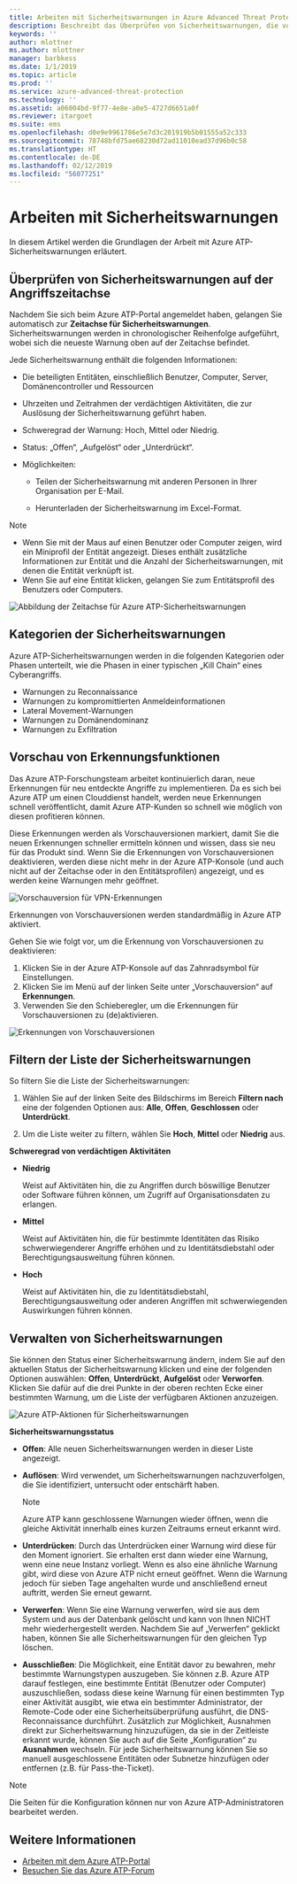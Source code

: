 ```yaml
---
title: Arbeiten mit Sicherheitswarnungen in Azure Advanced Threat Protection | Microsoft-Dokumentation
description: Beschreibt das Überprüfen von Sicherheitswarnungen, die von Azure ATP ausgegeben werden
keywords: ''
author: mlottner
ms.author: mlottner
manager: barbkess
ms.date: 1/1/2019
ms.topic: article
ms.prod: ''
ms.service: azure-advanced-threat-protection
ms.technology: ''
ms.assetid: a06004bd-9f77-4e8e-a0e5-4727d6651a0f
ms.reviewer: itargoet
ms.suite: ems
ms.openlocfilehash: d0e9e9961786e5e7d3c201919b5b01555a52c333
ms.sourcegitcommit: 78748bfd75ae68230d72ad11010ead37d96b0c58
ms.translationtype: HT
ms.contentlocale: de-DE
ms.lasthandoff: 02/12/2019
ms.locfileid: "56077251"
---
```

# <a name="working-with-security-alerts"></a>Arbeiten mit Sicherheitswarnungen

In diesem Artikel werden die Grundlagen der Arbeit mit Azure ATP-Sicherheitswarnungen erläutert.

## Überprüfen von Sicherheitswarnungen auf der Angriffszeitachse <a name="review-suspicious-activities-on-the-attack-time-line"></a>

Nachdem Sie sich beim Azure ATP-Portal angemeldet haben, gelangen Sie automatisch zur **Zeitachse für Sicherheitswarnungen**. Sicherheitswarnungen werden in chronologischer Reihenfolge aufgeführt, wobei sich die neueste Warnung oben auf der Zeitachse befindet.

Jede Sicherheitswarnung enthält die folgenden Informationen:

- Die beteiligten Entitäten, einschließlich Benutzer, Computer, Server, Domänencontroller und Ressourcen

- Uhrzeiten und Zeitrahmen der verdächtigen Aktivitäten, die zur Auslösung der Sicherheitswarnung geführt haben.

- Schweregrad der Warnung: Hoch, Mittel oder Niedrig.

- Status: „Offen“, „Aufgelöst“ oder „Unterdrückt“.

- Möglichkeiten:

    - Teilen der Sicherheitswarnung mit anderen Personen in Ihrer Organisation per E-Mail.

    - Herunterladen der Sicherheitswarnung im Excel-Format.

> [!NOTE]
> - Wenn Sie mit der Maus auf einen Benutzer oder Computer zeigen, wird ein Miniprofil der Entität angezeigt. Dieses enthält zusätzliche Informationen zur Entität und die Anzahl der Sicherheitswarnungen, mit denen die Entität verknüpft ist.
> - Wenn Sie auf eine Entität klicken, gelangen Sie zum Entitätsprofil des Benutzers oder Computers.

![Abbildung der Zeitachse für Azure ATP-Sicherheitswarnungen](media/atp-sa-timeline.png)

## <a name="security-alert-categories"></a>Kategorien der Sicherheitswarnungen

Azure ATP-Sicherheitswarnungen werden in die folgenden Kategorien oder Phasen unterteilt, wie die Phasen in einer typischen „Kill Chain“ eines Cyberangriffs. 

- Warnungen zu Reconnaissance
- Warnungen zu kompromittierten Anmeldeinformationen
- Lateral Movement-Warnungen
- Warnungen zu Domänendominanz
- Warnungen zu Exfiltration

## Vorschau von Erkennungsfunktionen <a name="preview-detections"></a>

Das Azure ATP-Forschungsteam arbeitet kontinuierlich daran, neue Erkennungen für neu entdeckte Angriffe zu implementieren. Da es sich bei Azure ATP um einen Clouddienst handelt, werden neue Erkennungen schnell veröffentlicht, damit Azure ATP-Kunden so schnell wie möglich von diesen profitieren können.

Diese Erkennungen werden als Vorschauversionen markiert, damit Sie die neuen Erkennungen schneller ermitteln können und wissen, dass sie neu für das Produkt sind. Wenn Sie die Erkennungen von Vorschauversionen deaktivieren, werden diese nicht mehr in der Azure ATP-Konsole (und auch nicht auf der Zeitachse oder in den Entitätsprofilen) angezeigt, und es werden keine Warnungen mehr geöffnet.

![Vorschauversion für VPN-Erkennungen](./media/preview-detection-vpn.png)

Erkennungen von Vorschauversionen werden standardmäßig in Azure ATP aktiviert. 

Gehen Sie wie folgt vor, um die Erkennung von Vorschauversionen zu deaktivieren:

1. Klicken Sie in der Azure ATP-Konsole auf das Zahnradsymbol für Einstellungen.
2. Klicken Sie im Menü auf der linken Seite unter „Vorschauversion“ auf **Erkennungen**.
3. Verwenden Sie den Schieberegler, um die Erkennungen für Vorschauversionen zu (de)aktivieren.
 
![Erkennungen von Vorschauversionen](./media/preview-detections.png) 


## <a name="filter-security-alerts-list"></a>Filtern der Liste der Sicherheitswarnungen
So filtern Sie die Liste der Sicherheitswarnungen:

1. Wählen Sie auf der linken Seite des Bildschirms im Bereich **Filtern nach** eine der folgenden Optionen aus: **Alle**, **Offen**, **Geschlossen** oder **Unterdrückt**.

2. Um die Liste weiter zu filtern, wählen Sie **Hoch**, **Mittel** oder **Niedrig** aus.

**Schweregrad von verdächtigen Aktivitäten**

- **Niedrig**

    Weist auf Aktivitäten hin, die zu Angriffen durch böswillige Benutzer oder Software führen können, um Zugriff auf Organisationsdaten zu erlangen.

- **Mittel**

    Weist auf Aktivitäten hin, die für bestimmte Identitäten das Risiko schwerwiegenderer Angriffe erhöhen und zu Identitätsdiebstahl oder Berechtigungsausweitung führen können.

- **Hoch**

    Weist auf Aktivitäten hin, die zu Identitätsdiebstahl, Berechtigungsausweitung oder anderen Angriffen mit schwerwiegenden Auswirkungen führen können.


## <a name="managing-security-alerts"></a>Verwalten von Sicherheitswarnungen

Sie können den Status einer Sicherheitswarnung ändern, indem Sie auf den aktuellen Status der Sicherheitswarnung klicken und eine der folgenden Optionen auswählen: **Offen**, **Unterdrückt**, **Aufgelöst** oder **Verworfen**.
Klicken Sie dafür auf die drei Punkte in der oberen rechten Ecke einer bestimmten Warnung, um die Liste der verfügbaren Aktionen anzuzeigen.

![Azure ATP-Aktionen für Sicherheitswarnungen](./media/atp-sa-actions.png)

**Sicherheitswarnungsstatus**

- **Offen**: Alle neuen Sicherheitswarnungen werden in dieser Liste angezeigt.

- **Auflösen**: Wird verwendet, um Sicherheitswarnungen nachzuverfolgen, die Sie identifiziert, untersucht oder entschärft haben.

    > [!NOTE]
    > Azure ATP kann geschlossene Warnungen wieder öffnen, wenn die gleiche Aktivität innerhalb eines kurzen Zeitraums erneut erkannt wird.

- **Unterdrücken**: Durch das Unterdrücken einer Warnung wird diese für den Moment ignoriert. Sie erhalten erst dann wieder eine Warnung, wenn eine neue Instanz vorliegt. Wenn es also eine ähnliche Warnung gibt, wird diese von Azure ATP nicht erneut geöffnet. Wenn die Warnung jedoch für sieben Tage angehalten wurde und anschließend erneut auftritt, werden Sie erneut gewarnt.

- **Verwerfen**: Wenn Sie eine Warnung verwerfen, wird sie aus dem System und aus der Datenbank gelöscht und kann von Ihnen NICHT mehr wiederhergestellt werden. Nachdem Sie auf „Verwerfen“ geklickt haben, können Sie alle Sicherheitswarnungen für den gleichen Typ löschen.

- **Ausschließen**: Die Möglichkeit, eine Entität davor zu bewahren, mehr bestimmte Warnungstypen auszugeben. Sie können z.B. Azure ATP darauf festlegen, eine bestimmte Entität (Benutzer oder Computer) auszuschließen, sodass diese keine Warnung für einen bestimmten Typ einer Aktivität ausgibt, wie etwa ein bestimmter Administrator, der Remote-Code oder eine Sicherheitsüberprüfung ausführt, die DNS-Reconnaissance durchführt. Zusätzlich zur Möglichkeit, Ausnahmen direkt zur Sicherheitswarnung hinzuzufügen, da sie in der Zeitleiste erkannt wurde, können Sie auch auf die Seite „Konfiguration“ zu **Ausnahmen** wechseln. Für jede Sicherheitswarnung können Sie so manuell ausgeschlossene Entitäten oder Subnetze hinzufügen oder entfernen (z.B. für Pass-the-Ticket).

> [!NOTE]
> Die Seiten für die Konfiguration können nur von Azure ATP-Administratoren bearbeitet werden.


## <a name="see-also"></a>Weitere Informationen

- [Arbeiten mit dem Azure ATP-Portal](workspace-portal.md)
- [Besuchen Sie das Azure ATP-Forum](https://aka.ms/azureatpcommunity)